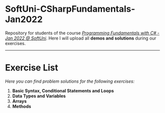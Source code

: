 # SoftUni-CSharpFundamentals-Jan2022
Repository for students of the course [*Programming Fundamentals with C# - Jan 2022 @ SoftUni*](https://softuni.bg/trainings/3606/programming-fundamentals-with-csharp-january-2022). Here I will upload all **demos and solutions** during our exercises.
***
# Exercise List
*Here you can find problem solutions for the following exercises:*
1. **Basic Syntax, Conditional Statements and Loops**
2. **Data Types and Variables**
3. **Arrays**
4. **Methods**
